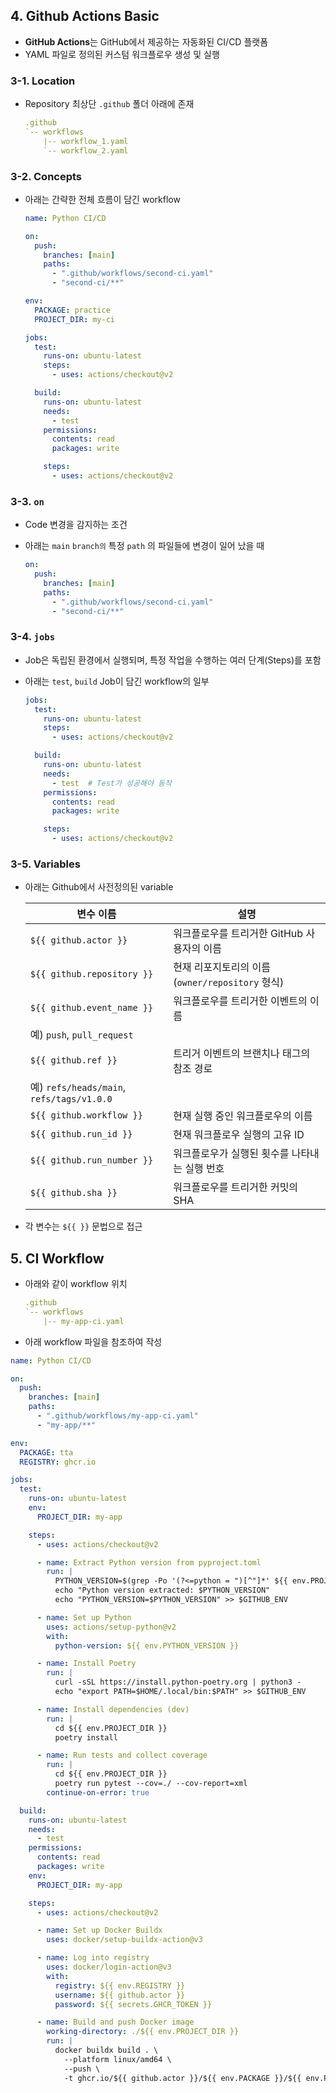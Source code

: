 ## 4. Github Actions Basic

- **GitHub Actions**는 GitHub에서 제공하는 자동화된 CI/CD 플랫폼
- YAML 파일로 정의된 커스텀 워크플로우 생성 및 실행

### 3-1. Location

- Repository 최상단 `.github` 폴더 아래에 존재
    
    ```yaml
    .github
    `-- workflows
        |-- workflow_1.yaml
        `-- workflow_2.yaml
    ```
    

### 3-2. Concepts

- 아래는 간략한 전체 흐름이 담긴 workflow
    
    ```yaml
    name: Python CI/CD
    
    on:
      push:
        branches: [main]
        paths:
          - ".github/workflows/second-ci.yaml"
          - "second-ci/**"
    
    env:
      PACKAGE: practice
      PROJECT_DIR: my-ci
    
    jobs:
      test:
        runs-on: ubuntu-latest
        steps:
          - uses: actions/checkout@v2
    
      build:
        runs-on: ubuntu-latest
        needs:
          - test
        permissions:
          contents: read
          packages: write
    
        steps:
          - uses: actions/checkout@v2
    ```
    

### 3-3. `on`

- Code 변경을 감지하는 조건
- 아래는 `main` `branch의` 특정 `path` 의 파일들에 변경이 일어 났을 때
    
    ```yaml
    on:
      push:
        branches: [main]
        paths:
          - ".github/workflows/second-ci.yaml"
          - "second-ci/**"
    ```
    

### 3-4. `jobs`

- Job은 독립된 환경에서 실행되며, 특정 작업을 수행하는 여러 단계(Steps)를 포함
- 아래는 `test`, `build` Job이 담긴 workflow의 일부
    
    ```yaml
    jobs:
      test:
        runs-on: ubuntu-latest
        steps:
          - uses: actions/checkout@v2
    
      build:
        runs-on: ubuntu-latest
        needs:
          - test  # Test가 성공해야 동작
        permissions:
          contents: read
          packages: write
    
        steps:
          - uses: actions/checkout@v2
    ```
    

### 3-5. Variables

- 아래는 Github에서 사전정의된 variable
    
    
    | 변수 이름 | 설명 |
    | --- | --- |
    | `${{ github.actor }}` | 워크플로우를 트리거한 GitHub 사용자의 이름 |
    | `${{ github.repository }}` | 현재 리포지토리의 이름 (`owner/repository` 형식) |
    | `${{ github.event_name }}` | 워크플로우를 트리거한 이벤트의 이름
    예) `push`, `pull_request` |
    | `${{ github.ref }}` | 트리거 이벤트의 브랜치나 태그의 참조 경로
    예) `refs/heads/main`, `refs/tags/v1.0.0` |
    | `${{ github.workflow }}` | 현재 실행 중인 워크플로우의 이름 |
    | `${{ github.run_id }}` | 현재 워크플로우 실행의 고유 ID |
    | `${{ github.run_number }}` | 워크플로우가 실행된 횟수를 나타내는 실행 번호 |
    | `${{ github.sha }}` | 워크플로우를 트리거한 커밋의 SHA |
- 각 변수는 `${{ }}` 문법으로 접근

## 5. CI Workflow

- 아래와 같이 workflow 위치
    
    ```yaml
    .github
    `-- workflows
        |-- my-app-ci.yaml
    ```
    
- 아래 workflow 파일을 참조하여 작성
```yaml
name: Python CI/CD

on:
  push:
    branches: [main]
    paths:
      - ".github/workflows/my-app-ci.yaml"
      - "my-app/**"

env:
  PACKAGE: tta
  REGISTRY: ghcr.io

jobs:
  test:
    runs-on: ubuntu-latest
    env:
      PROJECT_DIR: my-app

    steps:
      - uses: actions/checkout@v2

      - name: Extract Python version from pyproject.toml
        run: |
          PYTHON_VERSION=$(grep -Po '(?<=python = ")[^"]*' ${{ env.PROJECT_DIR }}/pyproject.toml | sed 's/\^//')
          echo "Python version extracted: $PYTHON_VERSION"
          echo "PYTHON_VERSION=$PYTHON_VERSION" >> $GITHUB_ENV

      - name: Set up Python
        uses: actions/setup-python@v2
        with:
          python-version: ${{ env.PYTHON_VERSION }}

      - name: Install Poetry
        run: |
          curl -sSL https://install.python-poetry.org | python3 -
          echo "export PATH=$HOME/.local/bin:$PATH" >> $GITHUB_ENV

      - name: Install dependencies (dev)
        run: |
          cd ${{ env.PROJECT_DIR }}
          poetry install

      - name: Run tests and collect coverage
        run: |
          cd ${{ env.PROJECT_DIR }}
          poetry run pytest --cov=./ --cov-report=xml
        continue-on-error: true

  build:
    runs-on: ubuntu-latest
    needs:
      - test
    permissions:
      contents: read
      packages: write
    env:
      PROJECT_DIR: my-app

    steps:
      - uses: actions/checkout@v2

      - name: Set up Docker Buildx
        uses: docker/setup-buildx-action@v3

      - name: Log into registry
        uses: docker/login-action@v3
        with:
          registry: ${{ env.REGISTRY }}
          username: ${{ github.actor }}
          password: ${{ secrets.GHCR_TOKEN }}

      - name: Build and push Docker image
        working-directory: ./${{ env.PROJECT_DIR }}
        run: |
          docker buildx build . \
            --platform linux/amd64 \
            --push \
            -t ghcr.io/${{ github.actor }}/${{ env.PACKAGE }}/${{ env.PROJECT_DIR }}:latest

```
